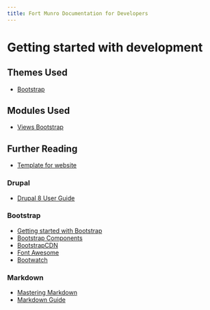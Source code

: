 ```yaml
---
title: Fort Munro Documentation for Developers
---
```

# Getting started with development

## Themes Used
* [Bootstrap][]

[Bootstrap]: https://www.drupal.org/project/bootstrap 

## Modules Used
* [Views Bootstrap][v_bootstrap]

[v_bootstrap]: https://www.drupal.org/project/views_bootstrap

## Further Reading

* [Template for website][template]

[template]: template.html

### Drupal
* [Drupal 8 User Guide][user]

[user]: https://www.drupal.org/docs/user_guide/en/index.html 

### Bootstrap
* [Getting started with Bootstrap][bootstrap] 
* [Bootstrap Components][components]
* [BootstrapCDN][CDN]
* [Font Awesome][font]
* [Bootwatch][]

[CDN]: https://www.bootstrapcdn.com/
[components]: https://getbootstrap.com/docs/4.0/components/ 
[font]: https://fontawesome.com/
[Bootwatch]: https://bootswatch.com/
[bootstrap]: https://getbootstrap.com/docs/4.0/getting-started/introduction/

### Markdown
* [Mastering Markdown][md1]
* [Markdown Guide][md2]

[md1]: https://guides.github.com/features/mastering-markdown/
[md2]: https://www.markdownguide.org/